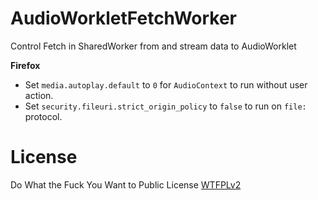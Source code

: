 # AudioWorkletFetchWorker
Control Fetch in SharedWorker from and stream data to AudioWorklet

**Firefox**
- Set `media.autoplay.default` to	`0` for `AudioContext` to run without user action.
- Set `security.fileuri.strict_origin_policy` to `false` to run on `file:` protocol.

# License
Do What the Fuck You Want to Public License [WTFPLv2](http://www.wtfpl.net/about/)

